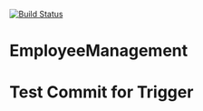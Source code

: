 [![Build Status](https://dev.azure.com/Billyhutchins81/EmployeeManagement/_apis/build/status/EmployeeManagement-ASP.NET-CI?branchName=master)](https://dev.azure.com/Billyhutchins81/EmployeeManagement/_build/latest?definitionId=2&branchName=master)

# EmployeeManagement
# Test Commit for Trigger